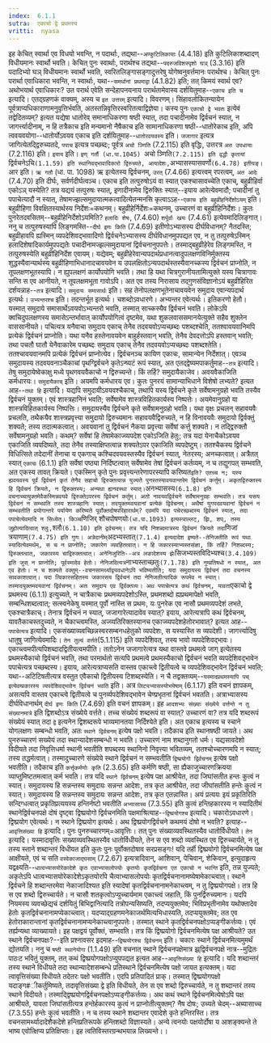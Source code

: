```yaml
---
index:  6.1.1
sutra:  एकाचो द्वे प्रथमस्य
vritti:  nyasa
---
```


इह केचित् स्वार्था एव विधयो भवन्ति, न पदार्थाः, तद्यथा--`अण्कुटिलिकायाः` (4.4.18) इति कुटिलिकाशब्दादण् विधीयमानः स्वार्थो भवति। केचित् पुनः स्वार्थाः, परार्थश्च तद्यथा--`पदरुजविशस्पृशो घञ्` (3.3.16) इति पदादिभ्यो घञ् विधीयमानः स्वार्थो भवति, स्वरितलिङ्गासङ्गादुत्तरेषु योगेष्वनुवर्त्तमानः परार्थश्च। केचित् पुनः परार्था एवाधिकारा भवन्ति, न स्वार्थाः, यथा--`समर्थानां प्रथमाद्वा` (4.1.82) इति; तत् किमयं स्वार्थ एव? अथोभयार्थ एवाधिकारः? उत परार्थ एवेति सन्देहापनयनाय परार्थतामेवास्य दर्शयितुमाह--`एकाच इति च` इत्यादि। एतद्ग्रहणकं वाक्यम्, अस्य च `इत उत्तरम्` इत्यादि। विवरणम्। सिंहावलोकितन्यायेन पूर्वत्राप्यधिकाराणामनुवृत्तिर्भवति, अतस्तन्निवृत्तिरस्वरितत्वाद्विज्ञेया। कस्य पुनः `एकाचो द्वे भवतः` इत्येवं तद्वेदितव्यम्? इत्यत यद्येषा धातोरेव् समानाधिकरणा षष्ठी स्यात्, तदा पचादीनामेव द्विर्वचनं स्यात्, न जागर्त्त्यादीनाम्, न हि तत्रैकाच इति मन्यमानो नैषैकाच इति सामानाधिकरणा षष्ठी--धातोरेकाच इति, अपि त्ववयवयोगा--धातोर्योऽवयव एकाच इति दर्शयितुमाह--`धातोरवयवस्य` इति। `जजागार` इत्यत्र जागित्येतद्द्विरुच्यतदे, `पपाच` इत्यत्र पच्छब्दः; पूर्वत्र `अचो ञ्णिति` (7.2.115) इति वृद्धिः, उत्तरत्र `अत उपधायाः` (7.2.116) इति। `इयाय` इति। `इण् गर्तौ (धा.पा.1045) `अचो ञ्णिति`(7.2.115) इति वृद्धौ कृतायां `द्विर्वचनेऽचि` (1.1.59) इति स्थानिवद्भावादिकारो द्विरुच्यते, आयादेशः, `अभ्यासस्यासवर्णो` (6.4.78) इतीयङ्। `आर इति। `ऋ गतौ` (धा. पा. 1098) ऋ इत्येतस्य द्विर्वचनम्, `उरत्` (7.4.66) इत्यत्त्वम् रपरत्वम्, `अत आदेः` (7.4.70) इति दीर्घः, सर्वर्णदीर्घत्वञ्च।
एकाच इति तत्पुरुषोऽयं वा स्यात् एकश्चासावच्चेति एकाच्, बहुव्रीहिर्वा एकोऽञ् यस्येति? तत्र यद्ययं तत्पुरुषः स्यात्, इणादीनामेव द्विरुक्तिः स्यात्--इयाय आरेत्येवमादौ; पचादीनां तु पपाचेत्यादौ न स्यात्, तेषामज्झल्समुदायात्मकत्वादित्येतन्मनसि कृत्वाऽऽह--`एकाच इति बहुव्रीहनिर्देशोऽयम्` इति। बहुव्रीहिणा विवक्षितस्यार्थस्य निर्देशः=कथनम्। बहुव्रीहेर्निर्देशः=कथनम्, उच्चारणं वा बहुव्रीहिनिर्देशः। कुतः पुनरेतदवसितम्--बहुव्रीहेनिर्देशोऽयमिति? `हलादिः शेषः`, (7.4.60) `शर्पूर्वाः खयः` (7.4.61) इत्येवमादिलिङ्गात्। ननु च तत्पुरुषस्यापि लिङ्गमस्ति--`दीर्घ इणः किति` (7.4.69) इतीणोऽभ्यासस्य दीर्घविधानम्? नैतदस्ति; बहुव्रीहावपि ह्यस्मिन् व्यपदेशिवद्भावादिणो द्विर्वचनेऽभ्यासस्य दीर्घविधानमुपपद्यत एव, न तु तत्पुरुषेऽस्मिन् हलादिशेषादिकार्यमुपपद्यतेः पचादीनामज्झल्समुदायानां द्विर्वचनानुपपत्तेः। तस्माद्बहुव्रीहेरेव लिङ्गमस्ति, न तत्पुरुषस्येति बहुव्रीहिनिर्देश एवायम्। यद्येवम्; बहुव्रीहेरेवान्यपदार्थप्रधानत्वादुपलक्षणविनिर्मुक्तस्य शुद्धस्यैवान्यार्थस्य बहुव्रीहिणाभिधानादचावयवेन य उपलक्षितोऽन्यपदार्थस्तस्यैवानच्कस्य द्विर्वचनं प्राप्नोति, न तूपलक्षणभूतस्यापि। न ह्युपलक्षणं कार्योपयोगि भवति। तथा हि यथा चित्रगुरानीयतामित्युक्ते यस्य चित्रागावः सन्ति स एव आनीयते, न तूपलक्षमभूता गावोऽपि। अत एव तस्य निरासाय तद्गुणसंविज्ञानोऽयं बहुव्रीहिरित दर्शयन्नाह--`तत्र` इत्यादि। `समुदायः समासार्थः` इति। सह तेनोपलक्षणभूतेनाचावयवेन समुदाय एवान्यपदार्थ इत्यर्थः। `उभ्यन्तरश्च` इति। तदन्तर्भूत इत्यर्थः। चशब्दोऽवधारणे। अभ्यन्तर एवेत्यर्थः। इतिकरणो हेतौ। यस्मात् समुदाये समासार्थेऽवयवोऽभ्यन्तरो भवति, तस्मात् साच्कस्यैव द्विर्वचनं भवति। लोकेऽपि क्वचिदुपलक्षणस्य समासेऽन्तर्भावात् कार्योपयोगित्वं दृष्टमेव, यथा शुकलवाससमानयेत्युक्ते सहैव शुक्लेन वाससानीयते। पचित्यत्र यनैवाचा समुदाय एकाच् तेनैव तदवयवोऽप्यच्छब्दः पशब्दश्चेति, ततश्वावयवानिमपि प्रत्येकं द्विर्वचनं प्राप्नोति। यथा यनैव हस्तेनावयवेन बाहुर्हस्तवान् भवति, तेनैव देवदत्तोऽपि हस्तवान् भवति; तथा पचतौ घातौ येनैवाकारेम पच्छब्दः समुदाय एकाच् तेनैव तदवयवोऽप्यच्छब्दः पशब्दश्तेति। ततश्चावयवानमपि प्रत्येकं द्विर्वचनं प्राप्नोत्येव। द्विर्वचनञ्च कायिण एकाचः, सामान्येन निर्देशात्। एवञ्च समुदायस्य तदवयवनाञ्चैकाचां पृथग्द्विर्वचने कृतेऽन्ष्यटं रूपं स्यात्, अत एतद्द्वेष्यमपाकर्तुमाह--`तत्र` इत्यादि। तेषु समुदायेष्वेकाक्षु मध्ये पृथगवयवैकाचो न द्विरुच्यन्ते। किं तर्हि? समुदायैकाजेव। अवयवैकाजिति कर्मधारयः। `समुदायैकाच्` इति। अयमपि कर्मधारय एव।
कुतः पुनरयं सामान्याभिधाने विशेषो लभ्यते? इत्यत आह--`तथा हि` इत्यादि। यद्यपि समुदायीऽवयवश्चैकाच्, तथापि यस्य द्विर्वचने कृते सर्वेषामनुग्रहो भवति तस्यैव द्विर्वचनं युक्तम्। एवं शास्त्रहानिनं भवति; सर्वेषामेव शास्त्रविहितकार्यस्य निष्पत्तेः। अयमेवानुग्रहो या शास्त्रविहितकार्यस्य निष्पत्तिः। समुदायस्यैव द्विर्वचने कृते सर्वेषामनुग्रहो भवति। यथा वृक्षः प्रचलन् सहावयवैः प्रचलति, तथैकयैव शास्त्रप्रवृत्त्या समुदायो द्विरुच्यमानः सहावयवैद्विरुच्यते, न हि विनावयवैः समुदायो द्विर्वक्तुं शक्यते; तस्य तदात्मकत्वात्। अवयवानां तु द्विर्वचनं नैकया प्रवृत्त्या सर्वेषां कर्त्तु शक्यते। न तद्द्विरुक्तौ सर्वेषामनुग्रहो भवति। कथम्? सर्वेषां हि तेषामेकाज्व्यपदेश एकोऽजिति हेतुः; तत्र यदा येनाचैकोऽवयव एकाजिति व्यपदिष्यते, तदा तेनैव तस्याक्षिप्तत्वान्न शक्यतेऽपर एकाजिति व्यपदेष्टुम्। ततश्चैकस्य द्विर्वचने विधित्सिते तदेदानीं तेनाचा य एकगाच् कश्चिदवयवस्तस्यैव द्विर्वचनं स्यात्, नेतरस्य; अनच्कत्वात्। अत्रैतत् स्यात् `एकाचः` (6.1.1) इति सर्वेषां पष्ठ्या निर्दिष्टत्वात् सर्वेषामेव तेषां द्विर्वचनं कर्तव्यम्, न च तद्युगपत् सम्भवति, अत एकस्य तावत् क्रियते। एकस्मिन् कृते पुनः प्रवृत्त्यन्तरेणापरस्यापि करिष्यत` इति? एतच्च न; यस्य ह्यवयवस्य पूर्वं द्विर्वचनं कृतं तेनैव सहाचो द्विरुक्तत्वान्न युज्यते पुनस्तस्यावयवान्तरेम द्विर्वचनं कर्त्तुम्। अकृतद्विरुक्तस्य हि द्विर्वचनं क्रियते, न द्विरुक्तस्य; अन्यथा ह्यनवस्था स्यात्। `अनभ्यासस्य` (6.1.8) इति वचनाच्चायुक्तमेवैकस्मिन्नवयवे द्विरुक्तेऽपरस्य द्विर्वचनं कर्तुम्। अतो नावयवद्विर्वचने सर्वेषामनुग्रहः सम्भवति। तत्र यसय द्विर्वचनं न सम्भवति तस्य शास्त्रहानिः स्यात्। तदयुक्तमवयवानां प्रत्येकं द्विर्वचनम्।
अथैषां युगपदवयवानां द्विर्वचनं न सम्भवतीति प्रयोगान्तरे पर्यायेण करिष्यते पूर्वोक्तदोषपरिहारार्थम्? एवमपि यदा पचेरच्छब्दस्य द्विर्वचनं स्यात्, तदा पपाचेत्येवमादि न सिध्येत्। किञ्च `णिजिर् शौचपोषणयोः` (धा.पा.1093) इत्यस्त्राल्लट्, झि, शप्, तस्य जुहोत्यादित्वात् श्लुः, `श्लौ` (6.1.10) इति द्वर्वचनम्। तत्र यदि निशब्दमात्रस्य द्विर्वचनं क्रियते तदा `णिजां त्रयाणाम्` (7.4.75) इति गुणः। अत्रेदानीम् `अदभ्यस्तात्` (7.1.4) इत्यदादेश इष्यते--तेनिजतीति रूपं यथा स्यादित्येवमर्थम्, स च न प्राप्नोति; जकारेण व्यवहितत्वात्। न हि जकारस्याभ्यस्तसंज्ञा, किं तर्हि? निशब्दस्य; द्विरुक्तत्वात्, जकारस्य चाद्विरुक्तत्वात्। अनेनिजुरिति--अत्र लङादेशस्य झेः `सिजभ्यस्तविदिभ्यश्च` (3.4.109) इति जुस् न प्राप्नोति; पूर्वस्मादेव हेतोः। नेनिजदित्यत्र `नाभ्यस्ताच्छतुः` (7.1.78) इति नुम्प्रतिषधो न स्यात्, अत एव हेतोः। न च शक्यते वक्तुम्--वचनसामर्थ्याद्व्यवधानेऽपि भविष्यतीति; यदा समुदायस्य द्विर्वचनं तदा वचनस्य सावकाशत्वात्। यदा त्विकारसहितस्य जकारसय द्विर्वचनं तदा नेनिजतीत्यादिकं रूपमेव न स्यात्। तस्मादयुक्तमवयवानां द्विर्वचनम्। अतः समुदाय एव द्विर्वक्तव्यः।
अथ पपाचेत्यत्र कथं द्विर्वचनम्, यावता `एकाचो द्वे प्रथमस्य (6.1.1) इत्युच्यते, न चात्रैकाचः प्रथमव्यपदेशोऽस्ति, प्रथमशब्दो ह्यप्रथमापेक्षो भवति, सम्बन्धिशब्दत्वात्; सत्स्वनेकेषु यस्मात् पूर्वो नास्ति स प्रथमः, यः पुनरेक एव नासौ प्रथमव्यपदेशं लभते, एकश्चात्रैकाच्। तेनात्र द्विर्वचनं न स्यात्, जजागारेत्यादावेव स्यात्? इयाय, आरेत्यत्रापि कथं द्विर्वचनम्, यावतैकाचस्तदुच्यते, न चैकाच्त्वमस्ति, अज्व्यतिरिक्तस्यानच एकाज्व्यपदेशहेतोरभावात्? इत्यत आह--`पपाचेत्यत्र` इत्यादि। एकसंख्याव्यवच्छिन्नस्वरसम्बनधहेतुको व्यपदेशः, स यस्यास्ति स व्यपदेशी। जागर्त्त्यादिषु धातुषु जागित्येवमादिः। `तेन तुल्यं वर्त्तते`(5.1.115) इति व्यपदेशिवत्, तस्य भावो व्यपदेशिवद्भावः। एकाच्त्वमपीत्यपिशब्दादद्वितीयत्वमपीति। ततोऽनेन जजागारेत्यत्र यथा वास्तवे प्रथमत्वे जाग् इत्येतस्य प्रथमस्यैकाचो द्विर्वचनं भवति, तथा परमार्थतो सत्यपि प्रथमत्वे प्रथमस्यैकाचो द्विर्वचनं भवति व्यपदेशिवद्भावेन पपाचेत्यत्र पच्छब्दस्य। इयाय, आरेत्यत्राप्यसति वास्तव एकाच्त्वे द्वितीयत्वे च व्यपदेशिवद्भावेन द्विर्वचनं भवति; यथा--अटिटिषतीत्यत्र वस्तुत एवैकाचो द्वितीयस्य टिशब्दस्येति।
न चै तद्वक्तव्यम्--`यस्मादप्रथमस्यापि पच् इत्येवम्प्रकारस्य व्यपदेशिवद्भावेन द्विर्वचनं भवति` इति। अत्र `लिट्यभ्यासस्योभयेषाम्` (6.1.17) इति वचनं ज्ञापकम्, असत्यपि वास्तव एकाच्त्वे द्वितीयत्वे च पुनर्व्यपदेशिवद्भावेन चेण्प्रभृतनां द्विर्वचनं भवतति। अत्राभ्यासस्य दीर्घविधानार्थम् `दीर्घ इणः किति` (7.4.69) इति वचनं ज्ञापकम्। इह `आदशभ्यः संख्याः संख्येये वर्त्तन्ते न तु संख्यानमात्रे` इति द्विशब्दोऽत्र संख्येये वर्त्तते। तच्च संख्येयं शब्दरूपं वा स्यात्? उच्चारणं वा? तत्र यदि शब्दरूपं संख्येयं स्यात् तदा `द्वे` इत्यनेन द्विशब्दरूपे भाव्यमानतया निर्दिश्येते इति। अत एकाच इत्यस्य च स्चाने योगलक्षणः सम्बन्धो भवति, अतः `स्थाने द्विर्वचनम्` इत्येष पक्षो भवति। तदैकाच इति स्थानषष्ठी जायते।
अथ पुनरुच्चारणं सख्येयं तदा स्थान्यादेशसम्बन्धो न भवति। उच्चारणं नाम शब्दानुगतो धर्मः। यद्यसावदेशो विदीयते तदा निवृत्तिधर्मा स्थानी भवतीति शपब्दस्य स्थानिनो निवृत्त्या भवितव्यम्, ततश्चोच्चारणमपि न स्यात्; तस्य तद्धर्मत्वात्। तस्मादुच्चारणे संख्येये स्थाने द्विर्वचनं न सम्भवतीति `द्विष्प्रयोगो द्विर्वचनम्` इत्येष पक्षो भवतीति। तदैकाच इति `कर्त्तृकर्मणोः कृति` (2.3.65) इति कर्मणि षष्ठी, सा ह्यैकाजुच्चारणक्रियया व्याप्तुमिष्टतमत्वात् कर्म भवति। तत्र यदि `स्थाने द्विर्वचनम्` इत्येष पक्ष आश्रीयेत, तदा जिघांसतीत हन्तः कुत्वं न स्यात्। समुदायस्य हि सन्नन्तस्य समुदायः सन्नन्त आदेशः, तत्र कृत आश्रीयेत, तदा जीघांसतीति हन्तेः कुत्वं न स्यात्। समुदायस्य हि सन्नन्तस्य समुदायः सन्नन्त आदेशः, तत्र कृत एतन्नास्ति। अयं प्रत्ययः इयं प्रकृतिरिति सन्दिग्धत्वात् प्रकृतिप्रत्ययस्य हन्तिर्नष्टो भवतीति `अभ्यासाच्च` (7.3.55) इति कुत्वं हन्तिहकारस्य न स्यादितीमं स्थानेद्विर्वचनपक्षे दोषं दृष्ट्वा द्विष्प्रयोगो द्विर्वचनमिति पक्षमाश्रित्याह--`द्विष्प्रयोगश्च` इत्यादि। चकारोऽवधारणे। द्विष्प्रयोग एवेत्यर्थः। न स्थाने द्विष्प्रयोग इत्यर्थः। अथ द्विष्प्रयोगद्विर्वचने कथमयं दोषो न भवति? इत्याह--`आवृत्तिसंख्या हि` इत्यादि। पुनः पुनरुच्चारणम्=आवृत्तिः। तत् पुनः संख्याव्यवस्थितस्यैव धातोर्विधीयते। `तेन` इत्यादि। यस्मादावृत्तिः सख्याव्यवस्थितस्यैव धातोर्विधीयते, तेन स एव शब्दो व्यवस्थित एव द्विरुच्चार्यते, न तु तस्य स्ताने शब्दान्तरं विधीयत इति कुतः पुनः पूर्वोक्तदोषाव सरप्रसङ्गः!
यदि तर्ही द्विष्प्रयोगो द्विर्वचनमित्येष पक्ष आक्षीयते, एवं च सति `वस्वेकाजाद्घसाम्` (7.2.67) इत्यत्रादिवान्, आशिवान्, पेचिवान्, शेकिवान्, इत्युदाहृत्य यद्वक्ष्यति--`धात्वभ्यासयोरेकादेशे कृत एवाभ्यासलोपयोः कृतयोः कृतद्विर्वचना एत एकाचो न भवन्ति` इति, तन्न युज्यते; अकृतेऽपि धात्वभ्यासयोरेकादेशेऽकृतयोरपि चैत्वाभ्यासलोपयोः कृतद्विर्वचनानामष्येषामेकाच्त्वात्। स्थाने द्विर्वचने हि शब्दान्तरमेवा नेकाजादिश्यत इति स्यादेषां कृतद्विर्वचनानामनेकाच्त्वम्, न तु द्विष्प्रयोगपक्षे। तत्र हि स एव शब्दो द्विरुच्चार्यते। न चासौ शतकृत्वोऽप्युच्चार्यमाम एकाच्त्वं जहाति, किं पुनर्द्विरुच्यमानः।
यदपि नियमस्य व्यवच्छेद्यचं दर्शयितुं बिभिद्वानित्यादि तत्रोपन्यसिष्यति, तदप्ययुक्तमेव; भिविप्रभृतीनामेव यथोक्तादेव हेतोः कृतद्विर्वचनानामप्येकाच्त्वात्। यदप्याद्ग्रहणमनेकाजर्थमित्यभिधास्यति, तदप्ययुक्तमेव; तत एव हेतोराकारान्तानां कृतद्विर्वचनानामप्यनेकाच्त्वानुपपत्तेः। तस्मात् स्थाने कृतद्विर्वचनपक्षोऽप्यङ्गीकर्त्तव्यः। एवं तर्ह्यन्यथा व्याख्यायते। इह पक्षद्वयं पूर्वोक्तं, सम्भवति। तत्र किं द्विष्प्रयोगो द्विर्वचनमित्येष पक्ष आश्रीयते? उत स्थाने द्विर्वचनपक्षः?--इति प्रश्नावसर इदमाह--`द्विष्प्रयोगश्च द्विर्वचनम्` इति। चकारः स्थाने द्विर्वचनमित्यमुमर्थं द्योतयति। ननु च `षष्ठी स्थानेयोगा` (1.1.49) इति वचनात् स्थाने द्विर्वचनपक्षेमात्र झ्र्द्विर्वचनपक्षे नात्र--मुद्रितः पाठःट भवितुं युक्तम्, तत् कथं द्विष्प्रयोगपक्षोऽप्युपपद्यत इत्यत आह--`आवृत्तिसंख्या हि` इत्यादि। यदि शब्दान्तरं तस्य स्थाने विधीयते तदा स्थान्यादेशसम्बन्धे प्रतिस्थाने द्विर्वचनमित्येष पक्षो जायत इत्यक्तम्। यदा त्वावृत्तिसंख्या विधीयते तदेतरः पक्षो भवतीति। एदपि प्रतिपादितं प्राक्। तस्मात् द्विष्प्रयोगपक्षो यदाङ्ग#ीकर्तुमिष्यते, तदावृत्तिसंख्या द्वे इति विधीयते, तेन स एव शब्दो द्विरुच्चार्यते, न तु शब्दान्तरं तस्य स्थाने विदीयते। तस्माद्द्विष्प्रयोगद्विर्वचनपक्षोऽप्यङ्गीकर्त्तव्यः।
अथ कथं स्थाने द्विर्वचनमित्येषोऽपि पक्ष आश्रीयते, यावता जिघांसतीत्यत्र हन्तेर्हकारस्य कुत्वं न प्राप्नोतीत्युक्तम्? नैष दोषः; उच्यते चेदम्--अब्यासाच्च (7.3.55) हन्तेः कुत्वं भवतीति। न च तस्य स्थाने शब्दान्तर एवादेशे कृते हन्तिरस्ति। तत्र वचनसामर्थ्यादादेशैकदेशे हन्तिप्रतिरूपके हन्तिशब्दो विज्ञास्यते।
अन्ये त्वनयोः पक्षयोर्दोषा य आशङ्क्यन्ते ते भाष्य एवोत्क्षिप्य प्रतिक्षिप्ताः। इह त्वतिविस्तरग्रन्थभयान्न लिख्यन्ते।।

